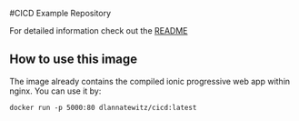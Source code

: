 #CICD Example Repository

For detailed information check out the [README](https://github.com/dlannatewitz/CI-CD/blob/main/README.md)

## How to use this image

The image already contains the compiled ionic progressive web app within nginx. You can use it by:

```
docker run -p 5000:80 dlannatewitz/cicd:latest
```
